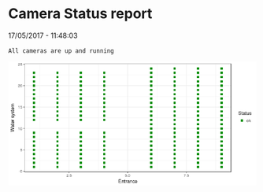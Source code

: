 Camera Status report
================
17/05/2017 - 11:48:03

    All cameras are up and running

![](camreport_files/figure-markdown_github/unnamed-chunk-2-1.png)
